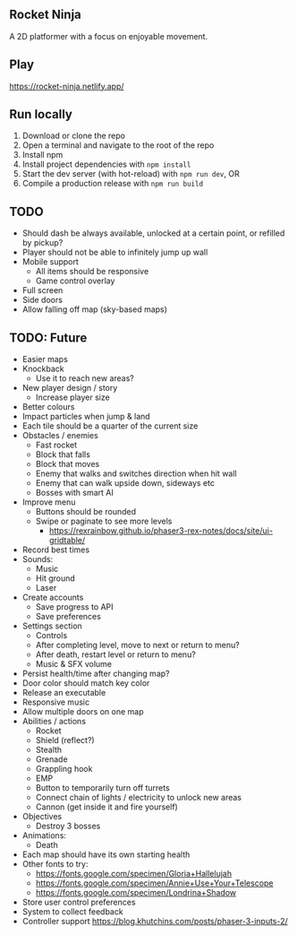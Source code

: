 ## Rocket Ninja

A 2D platformer with a focus on enjoyable movement.  


## Play

https://rocket-ninja.netlify.app/


## Run locally

1. Download or clone the repo
2. Open a terminal and navigate to the root of the repo
3. Install npm
4. Install project dependencies with `npm install`
5. Start the dev server (with hot-reload) with `npm run dev`, OR
5. Compile a production release with `npm run build`


## TODO
- Should dash be always available, unlocked at a certain point, or refilled by pickup?
- Player should not be able to infinitely jump up wall
- Mobile support
  - All items should be responsive
  - Game control overlay
- Full screen
- Side doors
- Allow falling off map (sky-based maps)


## TODO: Future
- Easier maps
- Knockback
  - Use it to reach new areas?
- New player design / story
  - Increase player size
- Better colours
- Impact particles when jump & land
- Each tile should be a quarter of the current size
- Obstacles / enemies
  - Fast rocket
  - Block that falls
  - Block that moves
  - Enemy that walks and switches direction when hit wall
  - Enemy that can walk upside down, sideways etc
  - Bosses with smart AI
- Improve menu
  - Buttons should be rounded
  - Swipe or paginate to see more levels
    - https://rexrainbow.github.io/phaser3-rex-notes/docs/site/ui-gridtable/
- Record best times
- Sounds:
  - Music
  - Hit ground
  - Laser
- Create accounts
  - Save progress to API
  - Save preferences
- Settings section
  - Controls
  - After completing level, move to next or return to menu?
  - After death, restart level or return to menu?
  - Music & SFX volume
- Persist health/time after changing map?
- Door color should match key color
- Release an executable
- Responsive music
- Allow multiple doors on one map
- Abilities / actions
  - Rocket
  - Shield (reflect?)
  - Stealth
  - Grenade
  - Grappling hook
  - EMP
  - Button to temporarily turn off turrets
  - Connect chain of lights / electricity to unlock new areas
  - Cannon (get inside it and fire yourself)
- Objectives
  - Destroy 3 bosses
- Animations:
  - Death
- Each map should have its own starting health
- Other fonts to try:
  - https://fonts.google.com/specimen/Gloria+Hallelujah
  - https://fonts.google.com/specimen/Annie+Use+Your+Telescope
  - https://fonts.google.com/specimen/Londrina+Shadow
- Store user control preferences
- System to collect feedback
- Controller support https://blog.khutchins.com/posts/phaser-3-inputs-2/
